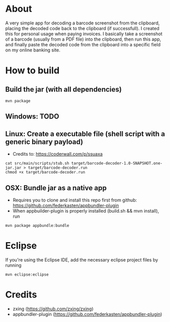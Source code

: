 # About
A very simple app for decoding a barcode screenshot from the clipboard, placing the decoded code back to the clipboard (if successfull).
I created this for personal usage when paying invoices.
I basically take a screenshot of a barcode (usually from a PDF file) into the clipboard, then run this app, and finally paste the
decoded code from the clipboard into a specific field on my online banking site.

# How to build
## Build the jar (with all dependencies)
```
mvn package
```
## Windows: TODO

## Linux: Create a executable file (shell script with a generic binary payload)
- Credits to: https://coderwall.com/p/ssuaxa
```
cat src/main/scripts/stub.sh target/barcode-decoder-1.0-SNAPSHOT.one-jar.jar > target/barcode-decoder.run
chmod +x target/barcode-decoder.run
```

## OSX: Bundle jar as a native app
- Requires you to clone and install this repo first from github:
https://github.com/federkasten/appbundler-plugin
- When appbuilder-plugin is properly installed (build.sh && mvn install), run
```
mvn package appbundle:bundle
```

# Eclipse
If you're using the Eclipse IDE, add the necessary eclipse project files by running
```
mvn eclipse:eclipse
```
# Credits
- zxing (https://github.com/zxing/zxing)
- appbundler-plugin (https://github.com/federkasten/appbundler-plugin)
